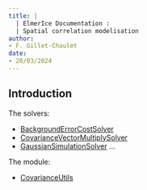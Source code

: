 ```yaml
---
title: |
  | ElmerIce Documentation :
  | Spatial correlation modelisation
author:
- F. Gillet-Chaulet
date:
- 20/03/2024
---
```


## Introduction 


The solvers: 
- [BackgroundErrorCostSolver](#Background_Error)
- [CovarianceVectorMultiplySolver](#Covariance_Vector_product)
- [GaussianSimulationSolver](#Gaussian_simulation) ...

The module:
- [CovarianceUtils](#Covariance_Module)
